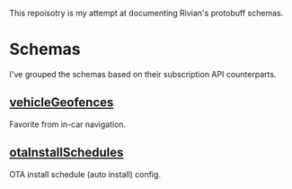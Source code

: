 This repoisotry is my attempt at documenting Rivian's protobuff schemas.

# Schemas

I've grouped the schemas based on their subscription API counterparts.

## [vehicleGeofences](vehicle_geofences.proto)

Favorite from in-car navigation.

## [otaInstallSchedules](ota_install_schedules.proto)

OTA install schedule (auto install) config.
